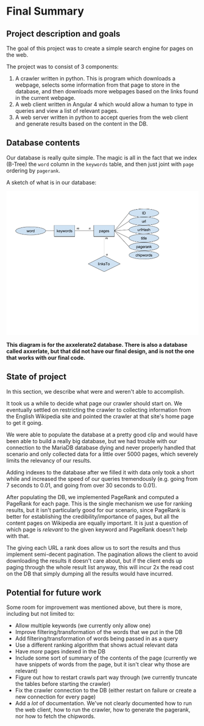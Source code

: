 # Final Summary

## Project description and goals

The goal of this project was to create a simple search engine for pages on the
web. 

The project was to consist of 3 components:

1. A crawler written in python. This is program which downloads a webpage, selects some information
   from that page to store in the database, and then downloads more webpages based
   on the links found in the current webpage.
2. A web client written in Angular 4 which would allow a human to type in queries
   and view a list of relevant pages.
3. A web server written in python to accept queries from the web client and
   generate results based on the content in the DB.


## Database contents

Our database is really quite simple. The magic is all in the fact that we index
(B-Tree) the `word` column in the `keywords` table, and then just joint with
`page` ordering by `pagerank`.

A sketch of what is in our database:

![ER diagram](./diagram.png)


**This diagram is for the axxelerate2 database. There is also a database called
axxerlate, but that did not have our final design, and is not the one that works
with our final code.**

## State of project

In this section, we describe what were and weren't able to accomplish.

It took us a while to decide what page our crawler should start on. We
eventually settled on restricting the crawler to collecting information from the
English Wikipedia site and pointed the crawler at that site's home page to get
it going. 

We were able to populate the database at a pretty good clip and would have been
able to build a really big database, but we had trouble with our connection to the
MariaDB database dying and never properly handled that scenario and only
collected data for a little over 5000 pages, which severely limits the relevancy
of our results. 

Adding indexes to the database after we filled it with data only took a short
while and increased the speed of our queries tremendously (e.g. going from 7
seconds to 0.01, and going from over 30 seconds to 0.01).

After populating the DB, we implemented PageRank and computed a PageRank for each
page. This is the single mechanism we use for ranking results, but it isn't
particularly good for our scenario, since PageRank is better for establishing
the credibility/importance of pages, but all the content pages on Wikipedia are
equally important. It is just a question of which page is _relevant_ to the
given keyword and PageRank doesn't help with that.

The giving each URL a rank does allow us to sort the results and thus implement
semi-decent pagination. The pagination allows the client to avoid downloading
the results it doesn't care about, but if the client ends up paging through the
whole result list anyway, this will incur 2x the read cost on the DB that simply
dumping all the results would have incurred.

## Potential for future work

Some room for improvement was mentioned above, but there is more, including but
not limited to:

- Allow multiple keywords (we currently only allow one)
- Improve filtering/transformation of the words that we put in the DB
- Add filtering/transformation of words being passed in as a query
- Use a different ranking algorithm that shows actual relevant data
- Have _more_ pages indexed in the DB
- Include some sort of summary of the contents of the page (currently we have
  snippets of words from the page, but it isn't clear why those are relevant)
- Figure out how to restart crawls part way through (we currently truncate the
  tables before starting the crawler)
- Fix the crawler connection to the DB (either restart on failure or create a
  new connection for every page)
- Add a _lot_ of documentation. We've not clearly documented how to run the web
  client, how to run the crawler, how to generate the pagerank, nor how to fetch
  the chipwords.
